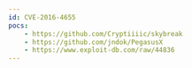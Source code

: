 ```yaml
---
id: CVE-2016-4655
pocs:
    - https://github.com/Cryptiiiic/skybreak
    - https://github.com/jndok/PegasusX
    - https://www.exploit-db.com/raw/44836
---
```

